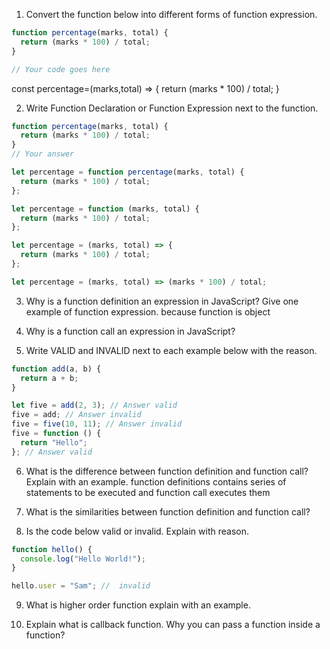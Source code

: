 1. Convert the function below into different forms of function expression.

```js
function percentage(marks, total) {
  return (marks * 100) / total;
}

// Your code goes here
```

const percentage=(marks,total) => {
return (marks \* 100) / total;
}

2. Write Function Declaration or Function Expression next to the function.

```js
function percentage(marks, total) {
  return (marks * 100) / total;
}
// Your answer
```

```js
let percentage = function percentage(marks, total) {
  return (marks * 100) / total;
};
```

```js
let percentage = function (marks, total) {
  return (marks * 100) / total;
};
```

```js
let percentage = (marks, total) => {
  return (marks * 100) / total;
};
```

```js
let percentage = (marks, total) => (marks * 100) / total;
```

3. Why is a function definition an expression in JavaScript? Give one example of function expression.
   because function is object

4. Why is a function call an expression in JavaScript?

5. Write VALID and INVALID next to each example below with the reason.

```js
function add(a, b) {
  return a + b;
}

let five = add(2, 3); // Answer valid
five = add; // Answer invalid
five = five(10, 11); // Answer invalid
five = function () {
  return "Hello";
}; // Answer valid
```

6. What is the difference between function definition and function call? Explain with an example.
   function definitions contains series of statements to be executed and function call executes them

7. What is the similarities between function definition and function call?

8. Is the code below valid or invalid. Explain with reason.

```js
function hello() {
  console.log("Hello World!");
}

hello.user = "Sam"; //  invalid
```

9. What is higher order function explain with an example.

10. Explain what is callback function. Why you can pass a function inside a function?
